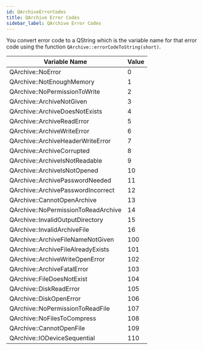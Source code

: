 ```yaml
---
id: QArchiveErrorCodes
title: QArchive Error Codes
sidebar_label: QArchive Error Codes
---
```


You convert error code to a QString which is the variable name for that error 
code using the function   ```QArchive::errorCodeToString(short)```.


| Variable Name                       	  | Value   |
|-----------------------------------------|---------|
| QArchive::NoError			  |    0    |
| QArchive::NotEnoughMemory		  |    1    |
| QArchive::NoPermissionToWrite		  |    2    |
| QArchive::ArchiveNotGiven               |    3    |
| QArchive::ArchiveDoesNotExists          |    4    |
| QArchive::ArchiveReadError              |    5    | 
| QArchive::ArchiveWriteError		  |    6    |
| QArchive::ArchiveHeaderWriteError       |    7    |
| QArchive::ArchiveCorrupted              |    8    |
| QArchive::ArchiveIsNotReadable          |    9    |
| QArchive::ArchiveIsNotOpened            |    10   |
| QArchive::ArchivePasswordNeeded         |    11   |
| QArchive::ArchivePasswordIncorrect      |    12   |
| QArchive::CannotOpenArchive             |    13   |
| QArchive::NoPermissionToReadArchive     |    14   |
| QArchive::InvalidOutputDirectory        |    15   |
| QArchive::InvalidArchiveFile            |    16   |
| QArchive::ArchiveFileNameNotGiven       |   100   |
| QArchive::ArchiveFileAlreadyExists      |   101   |
| QArchive::ArchiveWriteOpenError         |   102   |
| QArchive::ArchiveFatalError             |   103   |
| QArchive::FileDoesNotExist		  |   104   |
| QArchive::DiskReadError                 |   105   |
| QArchive::DiskOpenError                 |   106   |
| QArchive::NoPermissionToReadFile        |   107   |
| QArchive::NoFilesToCompress             |   108   |
| QArchive::CannotOpenFile		  |   109   |
| QArchive::IODeviceSequential		  |   110   |
